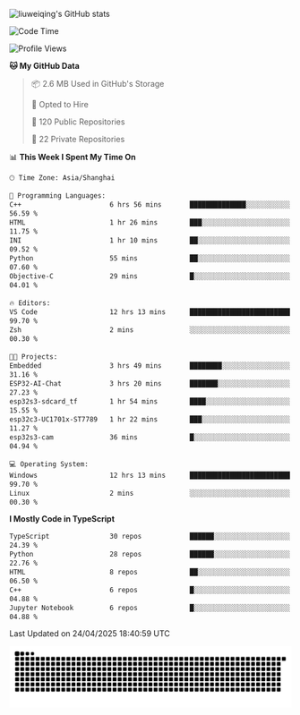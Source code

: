 ![liuweiqing's GitHub stats](https://github-readme-stats.vercel.app/api?username=14790897&show_icons=true&locale=cn&include_all_commits=true&count_private=true)

<!--START_SECTION:waka-->
![Code Time](http://img.shields.io/badge/Code%20Time-2%2C124%20hrs%2024%20mins-blue)

![Profile Views](http://img.shields.io/badge/Profile%20Views-10-blue)

**🐱 My GitHub Data** 

> 📦 2.6 MB Used in GitHub's Storage 
 > 
> 💼 Opted to Hire
 > 
> 📜 120 Public Repositories 
 > 
> 🔑 22 Private Repositories 
 > 
📊 **This Week I Spent My Time On** 

```text
🕑︎ Time Zone: Asia/Shanghai

💬 Programming Languages: 
C++                      6 hrs 56 mins       ██████████████░░░░░░░░░░░   56.59 % 
HTML                     1 hr 26 mins        ███░░░░░░░░░░░░░░░░░░░░░░   11.75 % 
INI                      1 hr 10 mins        ██░░░░░░░░░░░░░░░░░░░░░░░   09.52 % 
Python                   55 mins             ██░░░░░░░░░░░░░░░░░░░░░░░   07.60 % 
Objective-C              29 mins             █░░░░░░░░░░░░░░░░░░░░░░░░   04.01 % 

🔥 Editors: 
VS Code                  12 hrs 13 mins      █████████████████████████   99.70 % 
Zsh                      2 mins              ░░░░░░░░░░░░░░░░░░░░░░░░░   00.30 % 

🐱‍💻 Projects: 
Embedded                 3 hrs 49 mins       ████████░░░░░░░░░░░░░░░░░   31.16 % 
ESP32-AI-Chat            3 hrs 20 mins       ███████░░░░░░░░░░░░░░░░░░   27.23 % 
esp32s3-sdcard_tf        1 hr 54 mins        ████░░░░░░░░░░░░░░░░░░░░░   15.55 % 
esp32c3-UC1701x-ST7789   1 hr 22 mins        ███░░░░░░░░░░░░░░░░░░░░░░   11.27 % 
esp32s3-cam              36 mins             █░░░░░░░░░░░░░░░░░░░░░░░░   04.94 % 

💻 Operating System: 
Windows                  12 hrs 13 mins      █████████████████████████   99.70 % 
Linux                    2 mins              ░░░░░░░░░░░░░░░░░░░░░░░░░   00.30 % 
```

**I Mostly Code in TypeScript** 

```text
TypeScript               30 repos            ██████░░░░░░░░░░░░░░░░░░░   24.39 % 
Python                   28 repos            ██████░░░░░░░░░░░░░░░░░░░   22.76 % 
HTML                     8 repos             ██░░░░░░░░░░░░░░░░░░░░░░░   06.50 % 
C++                      6 repos             █░░░░░░░░░░░░░░░░░░░░░░░░   04.88 % 
Jupyter Notebook         6 repos             █░░░░░░░░░░░░░░░░░░░░░░░░   04.88 % 
```




 Last Updated on 24/04/2025 18:40:59 UTC
<!--END_SECTION:waka-->

<picture>
  <source media="(prefers-color-scheme: dark)" srcset="https://raw.githubusercontent.com/14790897/14790897/output/github-contribution-grid-snake-dark.svg" />
  <source media="(prefers-color-scheme: light)" srcset="https://raw.githubusercontent.com/14790897/14790897/output/github-contribution-grid-snake.svg" />
  <img alt="github-snake" src="https://raw.githubusercontent.com/14790897/14790897/output/github-contribution-grid-snake.svg" />
</picture>
